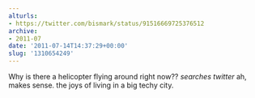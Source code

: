 ```yaml
---
alturls:
- https://twitter.com/bismark/status/91516669725376512
archive:
- 2011-07
date: '2011-07-14T14:37:29+00:00'
slug: '1310654249'
---
```


Why is there a helicopter flying around right now?? *searches twitter* ah, makes sense. the joys of living in a big techy city.

